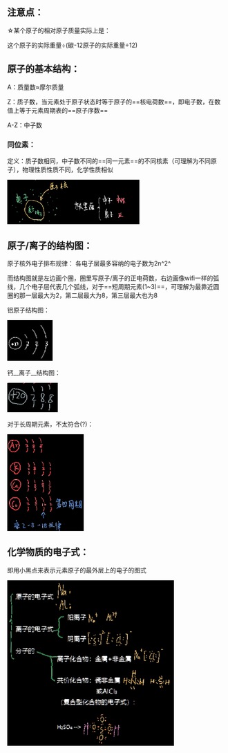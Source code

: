 ## 注意点：

☆某个原子的相对原子质量实际上是：

这个原子的实际重量÷(碳-12原子的实际重量÷12)



## 原子的基本结构：

A：质量数≈摩尔质量

Z：质子数，当元素处于原子状态时等于原子的==核电荷数==，即电子数，在数值上等于元素周期表的==原子序数==

A-Z：中子数

### 同位素：

定义：质子数相同，中子数不同的==同一元素==的不同核素（可理解为不同原子），物理性质性质不同，化学性质相似

<div align=left> <img src="./1651736149152.png" alt="1651736149152" style="zoom:67%;" /> </div>



## 原子/离子的结构图：

 原子核外电子排布规律：  各电子层最多容纳的电子数为2n^2^

而结构图就是左边画个圈，圈里写原子/离子的正电荷数，右边画像wifi一样的弧线，几个电子层代表几个弧线，对于==短周期元素(1~3)==，可理解为最靠近圆圈的那一层最大为2，第二层最大为8，第三层最大也为8

铝原子结构图：
<div align=left> <img src="./1651736609939.png" alt="1651736609939" style="zoom:67%;" /> </div>

钙__离子__结构图：
<div align=left> <img src="./1651736645964.png" alt="1651736645964" style="zoom:67%;" /> </div>



对于长周期元素，不太符合(?)：

<div align=left> <img src="./1651736804125.png" alt="1651736804125" style="zoom: 67%;" /> </div>





##  化学物质的电子式： 

即用小黑点来表示元素原子的最外层上的电子的图式

<div align=left> <img src="./1651737015732.png" alt="1651737015732" style="zoom:80%;" /> </div>
